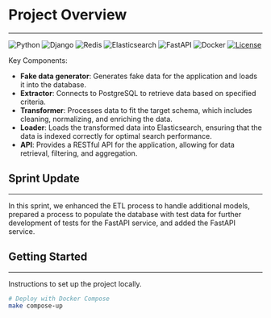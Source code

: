 # Project Overview
---
![Python](https://img.shields.io/badge/Python-3.12-blue)
![Django](https://img.shields.io/badge/Django-3.2-blue)
![Redis](https://img.shields.io/badge/Redis-5.0.4-red)
![Elasticsearch](https://img.shields.io/badge/Elasticsearch-8.12-yellow)
![FastAPI](https://img.shields.io/badge/FastAPI-0.109.1-green)
![Docker](https://img.shields.io/badge/Docker-20.10-blue)
[![License](https://img.shields.io/badge/License-MIT-green)](https://opensource.org/licenses/MIT)


Key Components:
* **Fake data generator**: Generates fake data for the application and loads it into the database.
* **Extractor**: Connects to PostgreSQL to retrieve data based on specified criteria.
* **Transformer**: Processes data to fit the target schema, which includes cleaning, normalizing, and enriching the data.
* **Loader**: Loads the transformed data into Elasticsearch, ensuring that the data is indexed correctly for optimal search performance.
* **API**: Provides a RESTful API for the application, allowing for data retrieval, filtering, and aggregation.

## Sprint Update
---
In this sprint, we enhanced the ETL process to handle additional models, prepared a process to populate the database with test data for further development of tests for the FastAPI service, and added the FastAPI service.

## Getting Started
---
Instructions to set up the project locally.

```bash
# Deploy with Docker Compose
make compose-up
